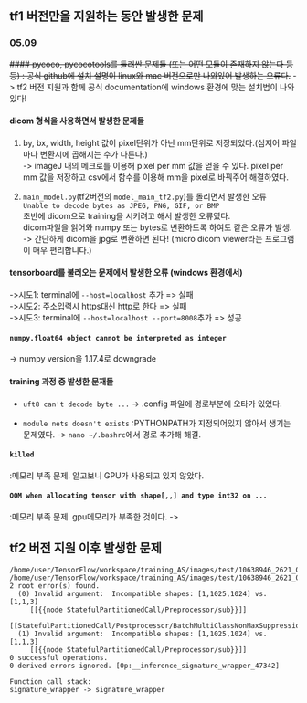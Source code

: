 ## tf1 버전만을 지원하는 동안 발생한 문제

### 05.09
~~#### pycoco, pycocotools를 둘러싼 문제들 (또는 어떤 모듈이 존재하지 않는다 등등) 
: 공식 github에 설치 설명이 linux와 mac 버전으로만 나와있어 발생하는 오류다.~~
-> tf2 버전 지원과 함께 공식 documentation에 windows 환경에 맞는 설치법이 나와있다!

#### dicom 형식을 사용하면서 발생한 문제들 
1) by, bx, width, height 값이 pixel단위가 아닌 mm단위로 저장되었다.(심지어 파일마다 변환시에 곱해지는 수가 다른다.) \
-> imageJ 내의 메크로를 이용해 pixel per mm 값을 얻을 수 있다. pixel per mm 값을 저장하고 csv에서 함수를 이용해 mm을 pixel로 바꿔주어 해결하였다.

2) `main_model.py`(tf2버전의 `model_main_tf2.py`)를 돌리면서 발생한 오류 \
```Unable to decode bytes as JPEG, PNG, GIF, or BMP``` \
초반에 dicom으로 training을 시키려고 해서 발생한 오류였다. \
dicom파일을 읽어와 numpy 또는 bytes로 변환하도록 하여도 같은 오류가 발생. \
-> 간단하게 dicom을 jpg로 변환하면 된다! (micro dicom viewer라는 프로그램이 매우 편리합니다.)

#### tensorboard를 불러오는 문제에서 발생한 오류 (windows 환경에서)
->시도1: terminal에 `--host=localhost` 추가 => 실패 \
->시도2: 주소입력시 https대신 http로 한다 => 실패 \
->시도3: terminal에 `--host=localhost --port=8008`추가 => 성공

#### ```numpy.float64 object cannot be interpreted as integer```
-> numpy version을 1.17.4로 downgrade

#### training 과정 중 발생한 문재들
* ```uft8 can't decode byte ...``` 
-> .config 파일에 경로부분에 오타가 있었다.

* ```module nets doesn't exists``` 
:PYTHONPATH가 지정되어있지 않아서 생기는 문제였다.
-> `nano ~/.bashrc`에서 경로 추가해 해결.

#### `killed`
:메모리 부족 문제. 알고보니 GPU가 사용되고 있지 않았다.

#### ```OOM when allocating tensor with shape[,,] and type int32 on ...```
:메모리 부족 문제. gpu메모리가 부족한 것이다.
-> 

## tf2 버전 지원 이후 발생한 문제


```
/home/user/TensorFlow/workspace/training_AS/images/test/10638946_2621_0.jpg
/home/user/TensorFlow/workspace/training_AS/images/test/10638946_2621_0.jpg
2 root error(s) found.
  (0) Invalid argument:  Incompatible shapes: [1,1025,1024] vs. [1,1,3]
	 [[{{node StatefulPartitionedCall/Preprocessor/sub}}]]
	 [[StatefulPartitionedCall/Postprocessor/BatchMultiClassNonMaxSuppression/MultiClassNonMaxSuppression/Reshape_1/_88]]
  (1) Invalid argument:  Incompatible shapes: [1,1025,1024] vs. [1,1,3]
	 [[{{node StatefulPartitionedCall/Preprocessor/sub}}]]
0 successful operations.
0 derived errors ignored. [Op:__inference_signature_wrapper_47342]

Function call stack:
signature_wrapper -> signature_wrapper
```
